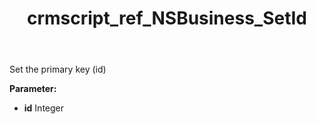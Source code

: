 ﻿---
title: crmscript_ref_NSBusiness_SetId
description: NSBusiness.SetId(Integer id)
intellisense: NSBusiness.SetId
keywords: NSBusiness, SetId
so.topic: reference
---

Set the primary key (id)

**Parameter:** 
 - **id** Integer

